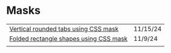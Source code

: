 # Masks

|                                                                                                                        |          |
| ---------------------------------------------------------------------------------------------------------------------- | -------- |
| [Vertical rounded tabs using CSS mask](https://css-tip.com/vertical-rounded-tab/?ref=dailydev)                         | 11/15/24 |
| [Folded rectangle shapes using CSS mask](https://app.daily.dev/posts/folded-rectangle-shapes-using-css-mask-2yvi7v6pw) | 11/9/24  |
|                                                                                                                        |          |

